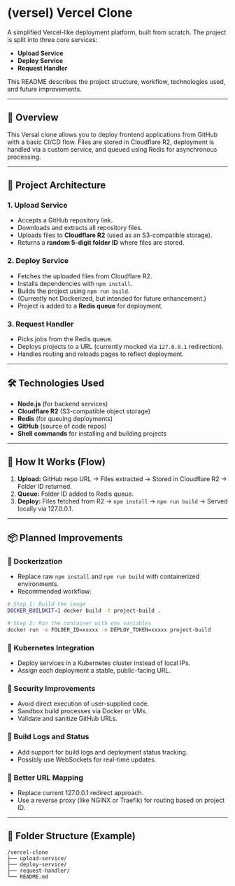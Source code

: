 ﻿# (versel) Vercel Clone

A simplified Vercel-like deployment platform, built from scratch. The project is split into three core services:

* **Upload Service**
* **Deploy Service**
* **Request Handler**

This README describes the project structure, workflow, technologies used, and future improvements.

---

## 🚀 Overview

This Versal clone allows you to deploy frontend applications from GitHub with a basic CI/CD flow. Files are stored in Cloudflare R2, deployment is handled via a custom service, and queued using Redis for asynchronous processing.

---

## 🧱 Project Architecture

### 1. **Upload Service**

* Accepts a GitHub repository link.
* Downloads and extracts all repository files.
* Uploads files to **Cloudflare R2** (used as an S3-compatible storage).
* Returns a **random 5-digit folder ID** where files are stored.

### 2. **Deploy Service**

* Fetches the uploaded files from Cloudflare R2.
* Installs dependencies with `npm install`.
* Builds the project using `npm run build`.
* (Currently not Dockerized, but intended for future enhancement.)
* Project is added to a **Redis queue** for deployment.

### 3. **Request Handler**

* Picks jobs from the Redis queue.
* Deploys projects to a URL (currently mocked via `127.0.0.1` redirection).
* Handles routing and reloads pages to reflect deployment.

---

## 🛠️ Technologies Used

* **Node.js** (for backend services)
* **Cloudflare R2** (S3-compatible object storage)
* **Redis** (for queuing deployments)
* **GitHub** (source of code repos)
* **Shell commands** for installing and building projects

---

## 🔧 How It Works (Flow)

1. **Upload:** GitHub repo URL → Files extracted → Stored in Cloudflare R2 → Folder ID returned.
2. **Queue:** Folder ID added to Redis queue.
3. **Deploy:** Files fetched from R2 → `npm install` → `npm run build` → Served locally via 127.0.0.1.

---

## 📦 Planned Improvements

### 🔹 Dockerization

* Replace raw `npm install` and `npm run build` with containerized environments.
* Recommended workflow:

```bash
# Step 1: Build the image
DOCKER_BUILDKIT=1 docker build -t project-build .

# Step 2: Run the container with env variables
docker run -e FOLDER_ID=xxxxx -e DEPLOY_TOKEN=xxxxx project-build
```

### 🔹 Kubernetes Integration

* Deploy services in a Kubernetes cluster instead of local IPs.
* Assign each deployment a stable, public-facing URL.

### 🔹 Security Improvements

* Avoid direct execution of user-supplied code.
* Sandbox build processes via Docker or VMs.
* Validate and sanitize GitHub URLs.

### 🔹 Build Logs and Status

* Add support for build logs and deployment status tracking.
* Possibly use WebSockets for real-time updates.

### 🔹 Better URL Mapping

* Replace current 127.0.0.1 redirect approach.
* Use a reverse proxy (like NGINX or Traefik) for routing based on project ID.

---

## 📁 Folder Structure (Example)

```
/vercel-clone
├── upload-service/
├── deploy-service/
├── request-handler/
└── README.md
```
